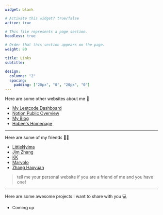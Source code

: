 ```yaml
---
widget: blank

# Activate this widget? true/false
active: true

# This file represents a page section.
headless: true

# Order that this section appears on the page.
weight: 80

title: Links
subtitle:

design:
  columns: "2"
  spacing:
    padding: ["20px", "0", "20px", "0"]
---
```


Here are some other websites about me 🥬

* [My Leetcode Dashboard](https://leetcode-cn.com/u/hobee/)
* [Notion Public Overview](https://hobee.notion.site/Overview-For-Public-7aec659fe3564dbba5ad6af62ea30f7f)
* [My Blog](https://blog.hobeedzc.cn/)
* [Hobee's Homepage](https://www.hobeedzc.cn/)

---

Here are some of my friends 👬🏻

* [LittleNyima](https://littlenyima.github.io/)
* [Jim Zhang](https://jimzhang.me/)
* [KK](https://wzk.plus/)
* [Marvolo](http://marvolo.top/)
* [Zhang Haoyuan](http://www.zhanghaoyuan.com/)

>  tell me your personal website if you are a friend of me and you have one!

---

Here are some awesome projects I want to share with you 💻

* Coming up



